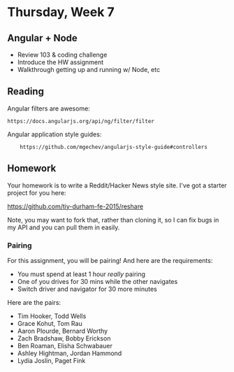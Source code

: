 # Thursday, Week 7

## Angular + Node

- Review 103 & coding challenge
- Introduce the HW assignment
- Walkthrough getting up and running w/ Node, etc

## Reading

Angular filters are awesome:

    https://docs.angularjs.org/api/ng/filter/filter

Angular application style guides:

		https://github.com/mgechev/angularjs-style-guide#controllers

## Homework

Your homework is to write a Reddit/Hacker News style site. I've got a starter
project for you here:

https://github.com/tiy-durham-fe-2015/reshare

Note, you may want to fork that, rather than cloning it, so I can fix bugs
in my API and you can pull them in easily.

### Pairing

For this assignment, you will be pairing! And here are the requirements:

- You must spend at least 1 hour *really* pairing
- One of you drives for 30 mins while the other navigates
- Switch driver and navigator for 30 more minutes

Here are the pairs:

- Tim Hooker, Todd Wells
- Grace Kohut, Tom Rau
- Aaron Plourde, Bernard Worthy
- Zach Bradshaw, Bobby Erickson
- Ben Roaman, Elisha Schwabauer
- Ashley Hightman, Jordan Hammond
- Lydia Joslin, Paget Fink
